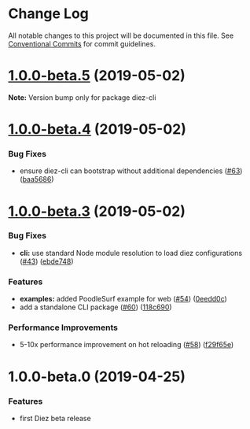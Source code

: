 # Change Log

All notable changes to this project will be documented in this file.
See [Conventional Commits](https://conventionalcommits.org) for commit guidelines.

# [1.0.0-beta.5](https://github.com/diez/diez/compare/v1.0.0-beta.4...v1.0.0-beta.5) (2019-05-02)

**Note:** Version bump only for package diez-cli





# [1.0.0-beta.4](https://github.com/diez/diez/compare/v1.0.0-beta.3...v1.0.0-beta.4) (2019-05-02)


### Bug Fixes

* ensure diez-cli can bootstrap without additional dependencies ([#63](https://github.com/diez/diez/issues/63)) ([baa5686](https://github.com/diez/diez/commit/baa5686))





# [1.0.0-beta.3](https://github.com/diez/diez/compare/v1.0.0-beta.0...v1.0.0-beta.3) (2019-05-02)


### Bug Fixes

* **cli:** use standard Node module resolution to load diez configurations ([#43](https://github.com/diez/diez/issues/43)) ([ebde748](https://github.com/diez/diez/commit/ebde748))


### Features

* **examples:** added PoodleSurf example for web ([#54](https://github.com/diez/diez/issues/54)) ([0eedd0c](https://github.com/diez/diez/commit/0eedd0c))
* add a standalone CLI package ([#60](https://github.com/diez/diez/issues/60)) ([118c690](https://github.com/diez/diez/commit/118c690))


### Performance Improvements

* 5-10x performance improvement on hot reloading ([#58](https://github.com/diez/diez/issues/58)) ([f29f65e](https://github.com/diez/diez/commit/f29f65e))





# 1.0.0-beta.0 (2019-04-25)


### Features

* first Diez beta release
